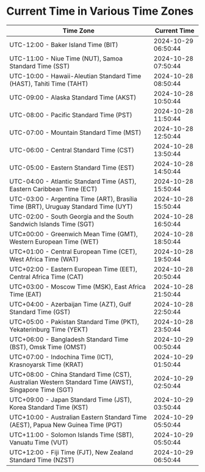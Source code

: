 # Current Time in Various Time Zones

| Time Zone | Current Time |
|-----------|--------------|
| UTC-12:00 - Baker Island Time (BIT) | 2024-10-29 06:50:44 |
| UTC-11:00 - Niue Time (NUT), Samoa Standard Time (SST) | 2024-10-28 07:50:44 |
| UTC-10:00 - Hawaii-Aleutian Standard Time (HAST), Tahiti Time (TAHT) | 2024-10-28 08:50:44 |
| UTC-09:00 - Alaska Standard Time (AKST) | 2024-10-28 10:50:44 |
| UTC-08:00 - Pacific Standard Time (PST) | 2024-10-28 11:50:44 |
| UTC-07:00 - Mountain Standard Time (MST) | 2024-10-28 12:50:44 |
| UTC-06:00 - Central Standard Time (CST) | 2024-10-28 13:50:44 |
| UTC-05:00 - Eastern Standard Time (EST) | 2024-10-28 14:50:44 |
| UTC-04:00 - Atlantic Standard Time (AST), Eastern Caribbean Time (ECT) | 2024-10-28 15:50:44 |
| UTC-03:00 - Argentina Time (ART), Brasília Time (BRT), Uruguay Standard Time (UYT) | 2024-10-28 15:50:44 |
| UTC-02:00 - South Georgia and the South Sandwich Islands Time (SGT) | 2024-10-28 16:50:44 |
| UTC±00:00 - Greenwich Mean Time (GMT), Western European Time (WET) | 2024-10-28 18:50:44 |
| UTC+01:00 - Central European Time (CET), West Africa Time (WAT) | 2024-10-28 19:50:44 |
| UTC+02:00 - Eastern European Time (EET), Central Africa Time (CAT) | 2024-10-28 20:50:44 |
| UTC+03:00 - Moscow Time (MSK), East Africa Time (EAT) | 2024-10-28 21:50:44 |
| UTC+04:00 - Azerbaijan Time (AZT), Gulf Standard Time (GST) | 2024-10-28 22:50:44 |
| UTC+05:00 - Pakistan Standard Time (PKT), Yekaterinburg Time (YEKT) | 2024-10-28 23:50:44 |
| UTC+06:00 - Bangladesh Standard Time (BST), Omsk Time (OMST) | 2024-10-29 00:50:44 |
| UTC+07:00 - Indochina Time (ICT), Krasnoyarsk Time (KRAT) | 2024-10-29 01:50:44 |
| UTC+08:00 - China Standard Time (CST), Australian Western Standard Time (AWST), Singapore Time (SGT) | 2024-10-29 02:50:44 |
| UTC+09:00 - Japan Standard Time (JST), Korea Standard Time (KST) | 2024-10-29 03:50:44 |
| UTC+10:00 - Australian Eastern Standard Time (AEST), Papua New Guinea Time (PGT) | 2024-10-29 05:50:44 |
| UTC+11:00 - Solomon Islands Time (SBT), Vanuatu Time (VUT) | 2024-10-29 05:50:44 |
| UTC+12:00 - Fiji Time (FJT), New Zealand Standard Time (NZST) | 2024-10-29 06:50:44 |
